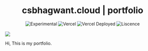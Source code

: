 
<div align="center">
  <h1>csbhagwant.cloud | portfolio</h1>
  <p></p>
  <img src="https://img.shields.io/badge/stability-beta-blue.svg" alt="Experimental">
  <img src="https://vercelbadge.vercel.app/api/atlamors/portfolio-theme" alt="Vercel">
  <img src="https://deploy-badge.vercel.app/vercel/reactions-demo" alt="Vercel Deployed">
  <img src="https://img.shields.io/github/license/atlamors/portfolio-theme" alt="Liscence">
  <br><br>
</div>

<img src="https://media.canva.com/v2/image-resize/format:PNG/height:1120/quality:100/uri:s3%3A%2F%2Fmedia-private.canva.com%2Fq9xss%2FMAGRNZq9xss%2F1%2Fp.png/watermark:F/width:1600?csig=AAAAAAAAAAAAAAAAAAAAAF_k8TyFlp8VmZS-5TBhSnTlCbMHbod9wA7qo-LM9G34&exp=1726766807&osig=AAAAAAAAAAAAAAAAAAAAAMB593sqtdsTBW6GaWi1HGsJS7CL-UjigdUSaDiZQr4S&signer=media-rpc&x-canva-quality=screen_2x">

Hi, This is my portfolio.



